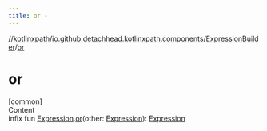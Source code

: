 ```yaml
---
title: or -
---
```

//[kotlinxpath](../../index.md)/[io.github.detachhead.kotlinxpath.components](../index.md)/[ExpressionBuilder](index.md)/[or](or.md)



# or  
[common]  
Content  
infix fun [Expression](../-expression/index.md).[or](or.md)(other: [Expression](../-expression/index.md)): [Expression](../-expression/index.md)  



